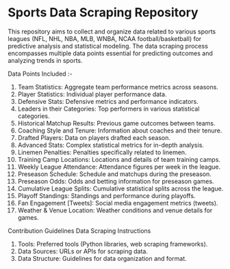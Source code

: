 # Sports Data Scraping Repository

This repository aims to collect and organize data related to various sports leagues (NFL, NHL, NBA, MLB, WNBA, NCAA football/basketball) for predictive analysis and statistical modeling. The data scraping process encompasses multiple data points essential for predicting outcomes and analyzing trends in sports.

Data Points Included :- 
1. Team Statistics: Aggregate team performance metrics across seasons.
2. Player Statistics: Individual player performance data.
3. Defensive Stats: Defensive metrics and performance indicators.
4. Leaders in their Categories: Top performers in various statistical categories.
5. Historical Matchup Results: Previous game outcomes between teams.
6. Coaching Style and Tenure: Information about coaches and their tenure.
7. Drafted Players: Data on players drafted each season.
8. Advanced Stats: Complex statistical metrics for in-depth analysis.
9. Linemen Penalties: Penalties specifically related to linemen.
10. Training Camp Locations: Locations and details of team training camps.
11. Weekly League Attendance: Attendance figures per week in the league.
12. Preseason Schedule: Schedule and matchups during the preseason.
13. Preseason Odds: Odds and betting information for preseason games.
14. Cumulative League Splits: Cumulative statistical splits across the league.
15. Playoff Standings: Standings and performance during playoffs.
16. Fan Engagement [Tweets]: Social media engagement metrics (tweets).
17. Weather & Venue Location: Weather conditions and venue details for games.


Contribution Guidelines
Data Scraping Instructions

1. Tools: Preferred tools (Python libraries, web scraping frameworks).
2. Data Sources: URLs or APIs for scraping data.
3. Data Structure: Guidelines for data organization and format.

